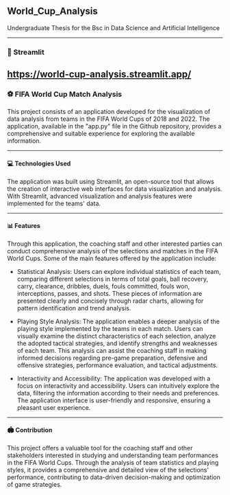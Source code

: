 ## World_Cup_Analysis
Undergraduate Thesis for the Bsc in Data Science and Artificial Intelligence

--------------------------------------------------------------------------------------------------------------------------------------------

### 🧩 Streamlit

[https://world-cup-analysis.streamlit.app/
](https://huggingface.co/spaces/Gabrieljnc/worldcupanalysis)
--------------------------------------------------------------------------------------------------------------------------------------------


### ⚽️ FIFA World Cup Match Analysis
This project consists of an application developed for the visualization of data analysis from teams in the FIFA World Cups of 2018 and 2022. The application, available in the "app.py" file in the Github repository, provides a comprehensive and suitable experience for exploring the available information.

--------------------------------------------------------------------------------------------------------------------------------------------

#### 💻 Technologies Used
The application was built using Streamlit, an open-source tool that allows the creation of interactive web interfaces for data visualization and analysis. With Streamlit, advanced visualization and analysis features were implemented for the teams' data.

--------------------------------------------------------------------------------------------------------------------------------------------

#### 📊 Features
Through this application, the coaching staff and other interested parties can conduct comprehensive analysis of the selections and matches in the FIFA World Cups. Some of the main features offered by the application include:

- Statistical Analysis: Users can explore individual statistics of each team, comparing different selections in terms of total goals, ball recovery, carry, clearance, dribbles, duels, fouls committed, fouls won, interceptions, passes, and shots. These pieces of information are presented clearly and concisely through radar charts, allowing for pattern identification and trend analysis.

- Playing Style Analysis: The application enables a deeper analysis of the playing style implemented by the teams in each match. Users can visually examine the distinct characteristics of each selection, analyze the adopted tactical strategies, and identify strengths and weaknesses of each team. This analysis can assist the coaching staff in making informed decisions regarding pre-game preparation, defensive and offensive strategies, performance evaluation, and tactical adjustments.

- Interactivity and Accessibility: The application was developed with a focus on interactivity and accessibility. Users can intuitively explore the data, filtering the information according to their needs and preferences. The application interface is user-friendly and responsive, ensuring a pleasant user experience.

--------------------------------------------------------------------------------------------------------------------------------------------

#### 🏟️ Contribution
This project offers a valuable tool for the coaching staff and other stakeholders interested in studying and understanding team performances in the FIFA World Cups. Through the analysis of team statistics and playing styles, it provides a comprehensive and detailed view of the selections' performance, contributing to data-driven decision-making and optimization of game strategies.
